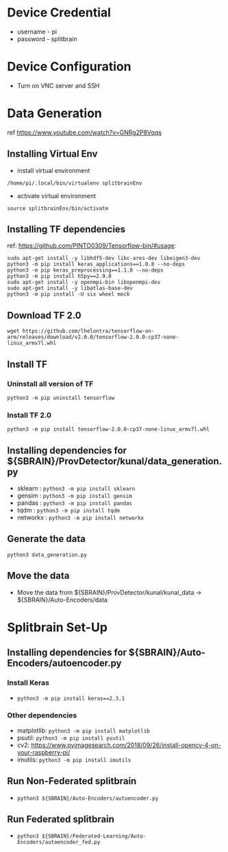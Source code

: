 # Device Credential


- username - pi
- password - splitbrain

# Device Configuration

* Turn on VNC server and SSH

# Data Generation

ref https://www.youtube.com/watch?v=GNRg2P8Vqqs

## Installing Virtual Env

* install virtual environment

`/home/pi/.local/bin/virtualenv splitbrainEnv`

* activate virtual environment

`source splitbrainEnv/bin/activate`

## Installing TF dependencies

ref: https://github.com/PINTO0309/Tensorflow-bin/#usage:

`sudo apt-get install -y libhdf5-dev libc-ares-dev libeigen3-dev` <br/>
`python3 -m pip install keras_applications==1.0.8 --no-deps`<br/>
`python3 -m pip keras_preprocessing==1.1.0 --no-deps`<br/>
`python3 -m pip install h5py==2.9.0`<br/>
`sudo apt-get install -y openmpi-bin libopenmpi-dev`<br/>
`sudo apt-get install -y libatlas-base-dev`<br/>
`python3 -m pip install -U six wheel mock`<br/>

## Download TF 2.0

`wget https://github.com/lhelontra/tensorflow-on-arm/releases/download/v2.0.0/tensorflow-2.0.0-cp37-none-linux_armv7l.whl`

## Install TF

### Uninstall all version of TF

`python3 -m pip uninstall tensorflow`

### Install TF 2.0

`python3 -m pip install tensorflow-2.0.0-cp37-none-linux_armv7l.whl`

## Installing dependencies for ${SBRAIN}/ProvDetector/kunal/data_generation.py

* sklearn : `python3 -m pip install sklearn`
* gensim : `python3 -m pip install gensim`
* pandas : `python3 -m pip install pandas`
* tqdm : `python3 -m pip install tqdm`
* networkx : `python3 -m pip install networkx`

## Generate the data

`python3 data_generation.py`

## Move the data

* Move the data from ${SBRAIN}/ProvDetector/kunal/kunal_data -> ${SBRAIN}/Auto-Encoders/data

# Splitbrain Set-Up

## Installing dependencies for ${SBRAIN}/Auto-Encoders/autoencoder.py

### Install Keras

* `python3 -m pip install keras==2.3.1`

### Other dependencies

* matplotlib: `python3 -m pip install matplotlib`
* psutil: `python3 -m pip install psutil`
* cv2: https://www.pyimagesearch.com/2018/09/26/install-opencv-4-on-your-raspberry-pi/
* imutils: `python3 -m pip install imutils`


## Run Non-Federated splitbrain

* `python3 ${SBRAIN}/Auto-Encoders/autoencoder.py`

## Run Federated splitbrain

* `python3 ${SBRAIN}/Federated-Learning/Auto-Encoders/autoencoder_fed.py`






